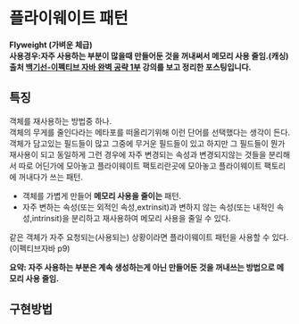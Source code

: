 # 플라이웨이트 패턴
**Flyweight (가벼운 체급)**   
**사용경우:자주 사용하는 부분이 많을때 만들어둔 것을 꺼내써서 메모리 사용 줄임.(캐싱)**  
**출처 [백기선-이펙티브 자바 완벽 공략 1부](https://www.inflearn.com/course/%EC%9D%B4%ED%8E%99%ED%8B%B0%EB%B8%8C-%EC%9E%90%EB%B0%94-1) 강의를 보고 정리한 포스팅입니다.** 


## 특징 
객체를 재사용하는 방법중 하나.  
객체의 무게를 줄인다라는 메타포를 떠올리기위해 이런 단어를 선택했다는 생각이 든다.  
객체가 담고있는 필드들이 많고 그중에 무거운 필드들이 있고 하지만 그 필드들이 뭔가 재사용이 되고 동일하게 그런 경우에 자주 변경되는 속성과 변경되지않는 것들을 분리해서 따로 어딘가에 모아놓고 플라이웨이트 팩토리란곳에 모아놓고 플라이웨이트 팩토리에 꺼내다가 쓰는 패턴.
* 객체를 가볍게 만들어 **메모리 사용을 줄이는** 패턴.
* 자주 변하는 속성(또는 외적인 속성,extrinsit)과 변하지 않는 속성(또는 내적인 속성,intrinsit)을 분리하고 재사용하여 메모리 사용을 줄일 수 있다.


같은 객체가 자주 요청되는(사용되는) 상황이라면 플라이웨이트 패턴을 사용할 수 있다.(이펙티브자바 p9)

**요약: 자주 사용하는 부분은 계속 생성하는게 아닌 만들어둔 것을 꺼내쓰는 방법으로 메모리 사용 줄임.**


## 구현방법